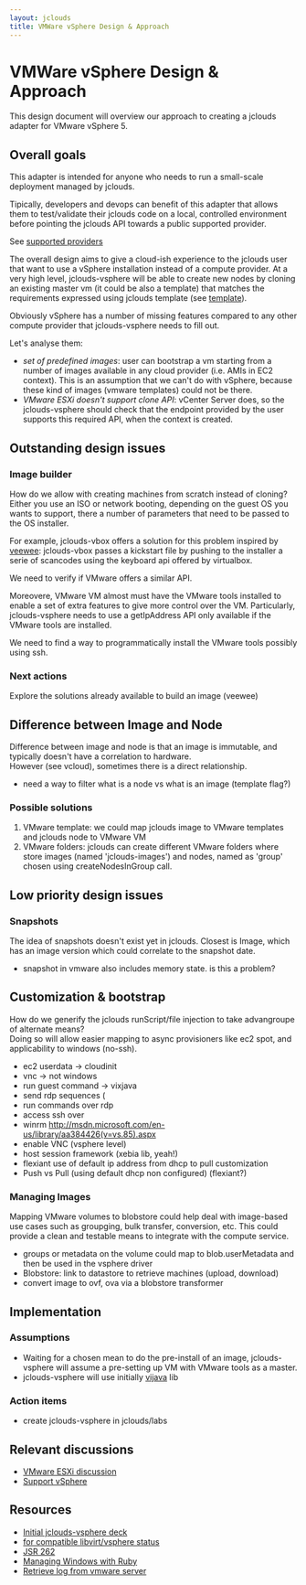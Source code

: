 ```yaml
---
layout: jclouds
title: VMWare vSphere Design & Approach
---
```

# VMWare vSphere Design & Approach

This design document will overview our approach to creating a jclouds adapter for VMware vSphere 5.

## Overall goals

This adapter is intended for anyone who needs to run a small-scale deployment managed by jclouds. 

Tipically, developers and devops can benefit of this adapter that allows them to test/validate their jclouds code on a local, controlled environment before pointing the jclouds API towards a public supported provider.

See [supported providers](http://www.jclouds.org/documentation/reference/supported-providers/)

The overall design aims to give a cloud-ish experience to the jclouds user that want to use a vSphere installation instead of a compute provider.
At a very high level, jclouds-vsphere will be able to create new nodes by cloning an existing master vm (it could be also a template) that matches the requirements expressed using jclouds template (see [template](http://www.jclouds.org/documentation/userguide/compute/)).

Obviously vSphere has a number of missing features compared to any other compute provider that jclouds-vsphere needs to fill out.

Let's analyse them:

  * *set of predefined images*: user can bootstrap a vm starting from a number of images available in any cloud provider (i.e. AMIs in EC2 context). This is an assumption that we can't do with vSphere, because these kind of images (vmware templates) could not be there.
  * *VMware ESXi doesn't support clone API*: vCenter Server does, so the jclouds-vsphere should check that the endpoint provided by the user supports this required API, when the context is created.

## Outstanding design issues

### Image builder

How do we allow with creating machines from scratch instead of cloning? Either you use an ISO or network booting, 
depending on the guest OS you wants to support, there a number of parameters that need to be passed to the OS installer.

For example, jclouds-vbox offers a solution for this problem inspired by [veewee](https://github.com/jedi4ever/veewee/):
jclouds-vbox passes a kickstart file by pushing to the installer a serie of scancodes using the keyboard api offered by virtualbox.

We need to verify if VMware offers a similar API.

Moreovere, VMware VM almost must have the VMware tools installed to enable a set of extra features to give more control over the VM.
Particularly, jclouds-vsphere needs to use a getIpAddress API only available if the VMware tools are installed.

We need to find a way to programmatically install the VMware tools possibly using ssh.

### Next actions
Explore the solutions already available to build an image (veewee)

## Difference between Image and Node 

Difference between image and node is that an image is immutable, and typically doesn't have a correlation to hardware.  
However (see vcloud), sometimes there is a direct relationship.

* need a way to filter what is a node vs what is an image (template flag?)

### Possible solutions
  1. VMware template: we could map jclouds image to VMware templates and jclouds node to VMware VM
  2. VMware folders: jclouds can create different VMware folders where store images (named 'jclouds-images') and nodes, named as 'group' chosen using createNodesInGroup call.

## Low priority design issues

### Snapshots

The idea of snapshots doesn't exist yet in jclouds.  Closest is Image, which has an image version which could correlate to the snapshot date.
  * snapshot in vmware also includes memory state.  is this a problem?

## Customization & bootstrap 

How do we generify the jclouds runScript/file injection to take advangroupe of alternate means?  
Doing so will allow easier mapping to async provisioners like ec2 spot, and applicability to windows (no-ssh).

  * ec2 userdata -> cloudinit
  * vnc -> not windows
  * run guest command -> vixjava
  * send rdp sequences (
  * run commands over rdp
  * access ssh over
  * winrm http://msdn.microsoft.com/en-us/library/aa384426(v=vs.85).aspx
  * enable VNC (vsphere level)
  * host session framework (xebia lib, yeah!)
  * flexiant use of default ip address from dhcp to pull customization
  * Push vs Pull (using default dhcp non configured) (flexiant?)

### Managing Images

Mapping VMware volumes to blobstore could help deal with image-based use cases such as groupging, bulk transfer, conversion, etc. 
 This could provide a clean and testable means to integrate with the compute service.

  * groups or metadata on the volume could map to blob.userMetadata and then be used in the vsphere driver
  * Blobstore: link to datastore to retrieve machines (upload, download)
  * convert image to ovf, ova via a blobstore transformer

## Implementation

### Assumptions

  * Waiting for a chosen mean to do the pre-install of an image, jclouds-vsphere will assume a pre-setting up VM with VMware tools as a master.
  * jclouds-vsphere will use initially [vijava](http://vijava.sourceforge.net/) lib 

### Action items
  * create jclouds-vsphere in jclouds/labs

## Relevant discussions
  * [VMware ESXi discussion](https://groups.google.com/forum/?fromgroups#!topic/jclouds-dev/dT3MkGT2eNo)
  * [Support vSphere](http://code.google.com/p/jclouds/issues/detail?id=167&q=vsphere)

## Resources
  * [Initial jclouds-vsphere deck](http://www.slideshare.net/jclouds/jclouds-vsphere)
  * [for compatible libvirt/vsphere status](http://jedi.be/blog/2010/12/08/libvirt-0-8-6-and-vmware-esx/)
  * [JSR 262](http://java.sun.com/javase/technologies/core/mntr-mgmt/javamanagement/JSR262_Interop.pdf)
  * [Managing Windows with Ruby](http://distributed-frostbite.blogspot.com/2010/08/managing-windows-with-ruby-part-1-or.html)
  * [Retrieve log from vmware server](http://www.doublecloud.org/2010/10/how-you-can-use-vsphere-apis-to-collect-vcenter-and-esx-logs/)
